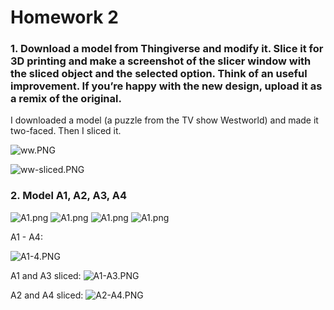 # Homework 2

### 1. Download a model from Thingiverse and modify it. Slice it for 3D printing and make a screenshot of the slicer window with the sliced object and the selected option. Think of an useful improvement. If you’re happy with the new design, upload it as a remix of the original.

I downloaded a model (a puzzle from the TV show Westworld) and made it two-faced. Then I sliced it.

![ww.PNG](img/ww.PNG)

![ww-sliced.PNG](img/ww-sliced.PNG)


### 2. Model A1, A2, A3, A4

![A1.png](img/A1.png)
![A1.png](img/A2.jpg)
![A1.png](img/A3.jpg)
![A1.png](img/A4.jpg)

A1 - A4:

![A1-4.PNG](img/A1-4.PNG)

A1 and A3 sliced:
![A1-A3.PNG](img/A1-A3.PNG)

A2 and A4 sliced:
![A2-A4.PNG](img/A2-A4.PNG)
